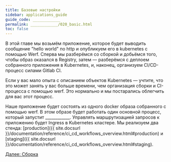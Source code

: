 ```yaml
---
title: Базовые настройки
sidebar: applications_guide
guide_code: ____________
permalink: ____________/020_basic.html
toc: false
---
```


В этой главе мы возьмём приложение, которое будет выводить сообщение "hello world" по http и опубликуем его в kubernetes с помощью Werf. Сперва мы разберёмся со сборкой и добьёмся того, чтобы образ оказался в Registry, затем — разберёмся с деплоем собранного приложения в Kubernetes, и, наконец, организуем CI/CD-процесс силами Gitlab CI.

Если у вас мало опыта с описанием объектов Kubernetes — учтите, что это может занять у вас больше времени, чем организация сборки и CI-процесса с помощью werf. Это нормально и мы постарались облегчить для вас этот процесс.

Наше приложение будет состоять из одного docker образа собранного с помощью werf. В этом образе будет работать один основной процесс, который запустит ____________. Управлять маршрутизацией запросов к приложению будет Ingress в Kubernetes кластере. Мы реализуем два стенда: [production]({{ site.docsurl }}/documentation/reference/ci_cd_workflows_overview.html#production) и [staging]({{ site.docsurl }}/documentation/reference/ci_cd_workflows_overview.html#staging).

<div>
    <a href="020_basic/10_build.html" class="nav-btn">Далее: Сборка</a>
</div>
